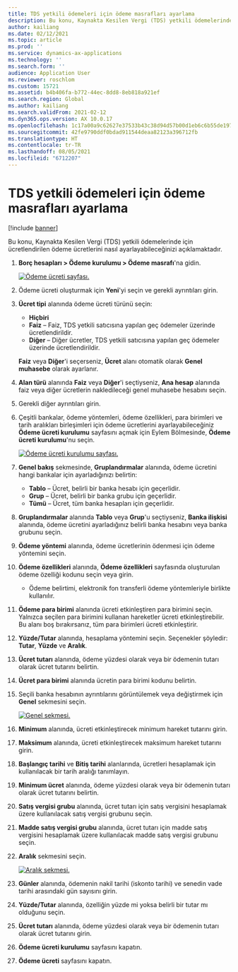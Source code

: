 ```yaml
---
title: TDS yetkili ödemeleri için ödeme masrafları ayarlama
description: Bu konu, Kaynakta Kesilen Vergi (TDS) yetkili ödemelerinde için ücretlendirilen ödeme ücretlerini nasıl ayarlayabileceğinizi açıklamaktadır.
author: kailiang
ms.date: 02/12/2021
ms.topic: article
ms.prod: ''
ms.service: dynamics-ax-applications
ms.technology: ''
ms.search.form: ''
audience: Application User
ms.reviewer: roschlom
ms.custom: 15721
ms.assetid: b4b406fa-b772-44ec-8dd8-8eb818a921ef
ms.search.region: Global
ms.author: kailiang
ms.search.validFrom: 2021-02-12
ms.dyn365.ops.version: AX 10.0.17
ms.openlocfilehash: 1c17a00a9c62627e37533b43c38d94d57b00d1eb6c6b55de197dcd6d00d02db6
ms.sourcegitcommit: 42fe9790ddf0bdad911544deaa82123a396712fb
ms.translationtype: HT
ms.contentlocale: tr-TR
ms.lasthandoff: 08/05/2021
ms.locfileid: "6712207"
---
```

# <a name="set-up-payment-fees-for-tds-authority-payments"></a>TDS yetkili ödemeleri için ödeme masrafları ayarlama

[!include [banner](../includes/banner.md)]

Bu konu, Kaynakta Kesilen Vergi (TDS) yetkili ödemelerinde için ücretlendirilen ödeme ücretlerini nasıl ayarlayabileceğinizi açıklamaktadır.

1. **Borç hesapları \> Ödeme kurulumu \> Ödeme masrafı**'na gidin.

    [![Ödeme ücreti sayfası.](./media/apac-ind-TDS-28.png)](./media/apac-ind-TDS-28.png)

2. Ödeme ücreti oluşturmak için **Yeni**'yi seçin ve gerekli ayrıntıları girin.
3. **Ücret tipi** alanında ödeme ücreti türünü seçin:

    - **Hiçbiri**
    - **Faiz** – Faiz, TDS yetkili satıcısına yapılan geç ödemeler üzerinde ücretlendirildir.
    - **Diğer** – Diğer ücretler, TDS yetkili satıcısına yapılan geç ödemeler üzerinde ücretlendirildir.

    **Faiz** veya **Diğer**'i seçerseniz, **Ücret** alanı otomatik olarak **Genel muhasebe** olarak ayarlanır.

4. **Alan türü** alanında **Faiz** veya **Diğer**'i seçtiyseniz, **Ana hesap** alanında faiz veya diğer ücretlerin nakledileceği genel muhasebe hesabını seçin.
5. Gerekli diğer ayrıntıları girin.
6. Çeşitli bankalar, ödeme yöntemleri, ödeme özellikleri, para birimleri ve tarih aralıkları birleşimleri için ödeme ücretlerini ayarlayabileceğiniz **Ödeme ücreti kurulumu** sayfasını açmak için Eylem Bölmesinde, **Ödeme ücreti kurulumu**'nu seçin.

    [![Ödeme ücreti kurulumu sayfası.](./media/apac-ind-TDS-21.png)](./media/apac-ind-TDS-21.png)

7. **Genel bakış** sekmesinde, **Gruplandırmalar** alanında, ödeme ücretini hangi bankalar için ayarladığınızı belirtin:

    - **Tablo** – Ücret, belirli bir banka hesabı için geçerlidir.
    - **Grup** – Ücret, belirli bir banka grubu için geçerlidir.
    - **Tümü** – Ücret, tüm banka hesapları için geçerlidir.

8. **Gruplandırmalar** alanında **Tablo** veya **Grup**'u seçtiyseniz, **Banka ilişkisi** alanında, ödeme ücretini ayarladığınız belirli banka hesabını veya banka grubunu seçin.
9. **Ödeme yöntemi** alanında, ödeme ücretlerinin ödenmesi için ödeme yöntemini seçin.
10. **Ödeme özellikleri** alanında, **Ödeme özellikleri** sayfasında oluşturulan ödeme özelliği kodunu seçin veya girin.
    - Ödeme belirtimi, elektronik fon transferli ödeme yöntemleriyle birlikte kullanılır.
12. **Ödeme para birimi** alanında ücreti etkinleştiren para birimini seçin. Yalnızca seçilen para birimini kullanan hareketler ücreti etkinleştirebilir. Bu alanı boş bırakırsanız, tüm para birimleri ücreti etkinleştirir.
13. **Yüzde/Tutar** alanında, hesaplama yöntemini seçin. Seçenekler şöyledir: **Tutar**, **Yüzde** ve **Aralık**.
14. **Ücret tutarı** alanında, ödeme yüzdesi olarak veya bir ödemenin tutarı olarak ücret tutarını belirtin.
15. **Ücret para birimi** alanında ücretin para birimi kodunu belirtin.
16. Seçili banka hesabının ayrıntılarını görüntülemek veya değiştirmek için **Genel** sekmesini seçin.

    [![Genel sekmesi.](./media/apac-ind-TDS-22.png)](./media/apac-ind-TDS-22.png)

16. **Minimum** alanında, ücreti etkinleştirecek minimum hareket tutarını girin.
17. **Maksimum** alanında, ücreti etkinleştirecek maksimum hareket tutarını girin.
18. **Başlangıç tarihi** ve **Bitiş tarihi** alanlarında, ücretleri hesaplamak için kullanılacak bir tarih aralığı tanımlayın.
19. **Minimum ücret** alanında, ödeme yüzdesi olarak veya bir ödemenin tutarı olarak ücret tutarını belirtin.
20. **Satış vergisi grubu** alanında, ücret tutarı için satış vergisini hesaplamak üzere kullanılacak satış vergisi grubunu seçin.
21. **Madde satış vergisi grubu** alanında, ücret tutarı için madde satış vergisini hesaplamak üzere kullanılacak madde satış vergisi grubunu seçin.
22. **Aralık** sekmesini seçin. 

    [![Aralık sekmesi.](./media/apac-ind-TDS-23.png)](./media/apac-ind-TDS-23.png)

23. **Günler** alanında, ödemenin nakil tarihi (iskonto tarihi) ve senedin vade tarihi arasındaki gün sayısını girin.
24. **Yüzde/Tutar** alanında, özelliğin yüzde mi yoksa belirli bir tutar mı olduğunu seçin.
25. **Ücret tutarı** alanında, ödeme yüzdesi olarak veya bir ödemenin tutarı olarak ücret tutarını girin.
26. **Ödeme ücreti kurulumu** sayfasını kapatın.
27. **Ödeme ücreti** sayfasını kapatın.
